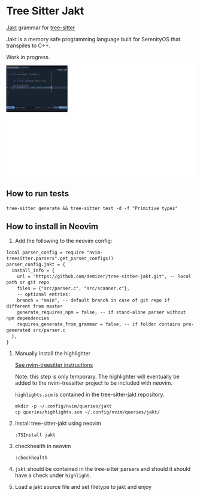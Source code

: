 # Tree Sitter Jakt

[Jakt](https://github.com/SerenityOS/jakt) grammar for [tree-sitter](https://github.com/tree-sitter/tree-sitter)

Jakt is a memory safe programming language built for SerenityOS that transpiles to C++.

Work in progress.

![screenshot](/assets/screenshot-20220525.png)

## How to run tests

```
tree-sitter generate && tree-sitter test -d -f "Primitive types"
```

## How to install in Neovim

1. Add the following to the neovim config:

```
local parser_config = require "nvim-treesitter.parsers".get_parser_configs()
parser_config.jakt = {
  install_info = {
    url = "https://github.com/demizer/tree-sitter-jakt.git", -- local path or git repo
    files = {"src/parser.c", "src/scanner.c"},
    -- optional entries:
    branch = "main", -- default branch in case of git repo if different from master
    generate_requires_npm = false, -- if stand-alone parser without npm dependencies
    requires_generate_from_grammar = false, -- if folder contains pre-generated src/parser.c
  },
}
```

1. Manually install the highlighter

   [See nvim-treesitter instructions](https://github.com/nvim-treesitter/nvim-treesitter#adding-queries)

   Note: this step is only temporary. The highlighter will eventually be added to the
         nvim-tressitter project to be included with neovim.

   `highlights.scm` is contained in the tree-sitter-jakt repository.

   ```
   mkdir -p ~/.config/nvim/queries/jakt
   cp queries/highlights.scm ~/.config/nvim/queries/jakt/
   ```

1. Install tree-sitter-jakt using neovim

   ```
   :TSInstall jakt
   ```

1. checkhealth in neovim

   ```
   :checkhealth
   ```

1. `jakt` should be contained in the tree-sitter parsers and should it should have a check
   under `highlight`.

1. Load a jakt source file and set filetype to jakt and enjoy

